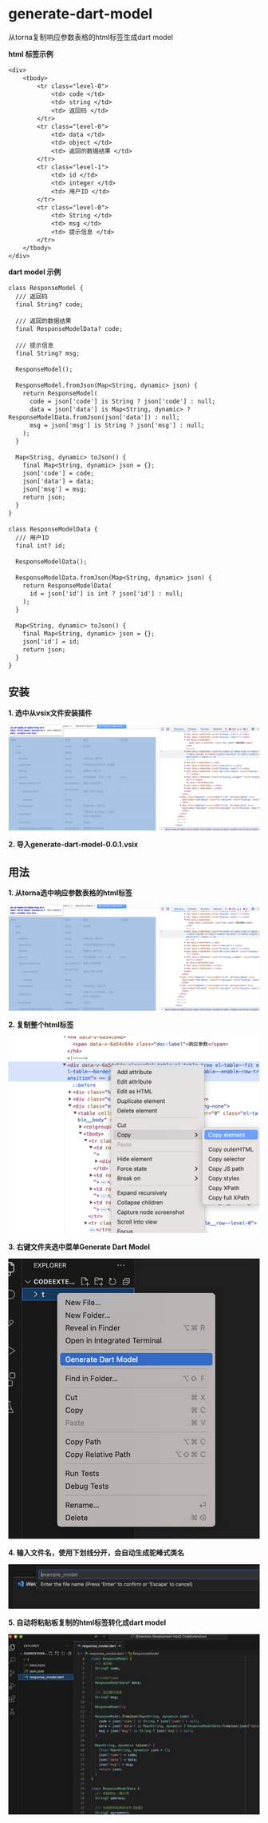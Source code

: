 # generate-dart-model

从torna复制响应参数表格的html标签生成dart model

**html 标签示例**
```
<div>
    <tbody>
        <tr class="level-0">
            <td> code </td>
            <td> string </td>
            <td> 返回码 </td>
        </tr>
        <tr class="level-0">
            <td> data </td>
            <td> object </td>
            <td> 返回的数据结果 </td>
        </tr>
        <tr class="level-1">
            <td> id </td>
            <td> integer </td>
            <td> 用户ID </td>
        </tr>
        <tr class="level-0">
            <td> String </td>
            <td> msg </td>
            <td> 提示信息 </td>
        </tr>
    </tbody>
</div>
```

**dart model 示例**
```
class ResponseModel {
  /// 返回码
  final String? code;

  /// 返回的数据结果
  final ResponseModelData? code;

  /// 提示信息
  final String? msg;

  ResponseModel();

  ResponseModel.fromJson(Map<String, dynamic> json) {
    return ResponseModel(
      code = json['code'] is String ? json['code'] : null;
      data = json['data'] is Map<String, dynamic> ? ResponseModelData.fromJson(json['data']) : null;
      msg = json['msg'] is String ? json['msg'] : null;
    );
  }

  Map<String, dynamic> toJson() {
    final Map<String, dynamic> json = {};
    json['code'] = code;
    json['data'] = data;
    json['msg'] = msg;
    return json;
  }
}

class ResponseModelData {
  /// 用户ID
  final int? id;

  ResponseModelData();

  ResponseModelData.fromJson(Map<String, dynamic> json) {
    return ResponseModelData(
      id = json['id'] is int ? json['id'] : null;
    );
  }

  Map<String, dynamic> toJson() {
    final Map<String, dynamic> json = {};
    json['id'] = id;
    return json;
  }
}
```


## 安装
**1. 选中从vsix文件安装插件**

![示例图片](assets/images/usage_1.png)

**2. 导入generate-dart-model-0.0.1.vsix**

## 用法

**1. 从torna选中响应参数表格的html标签**

![示例图片](assets/images/usage_1.png)

**2. 复制整个html标签**

![示例图片](assets/images/usage_2.png)

**3. 右键文件夹选中菜单Generate Dart Model**

![示例图片](assets/images/usage_3.png)

**4. 输入文件名，使用下划线分开，会自动生成驼峰式类名**

![示例图片](assets/images/usage_4.png)

**5. 自动将粘贴板复制的html标签转化成dart model**

![示例图片](assets/images/usage_5.png)
